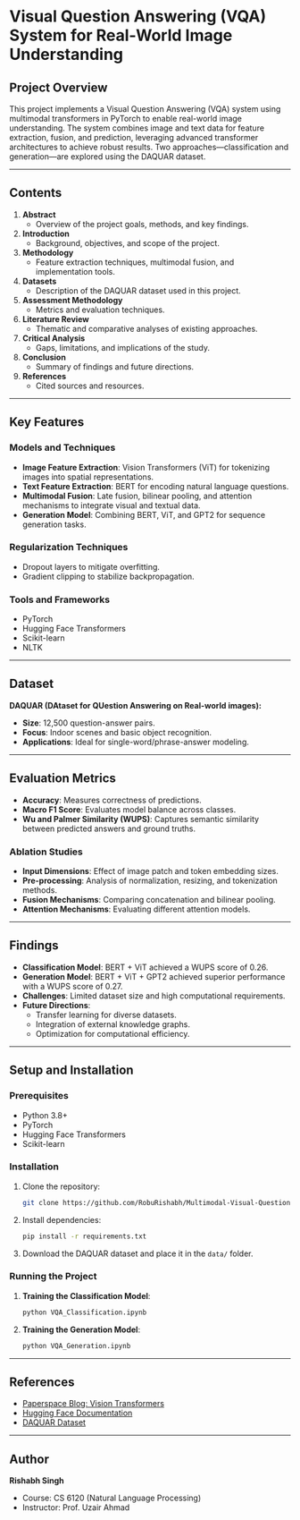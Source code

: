 # Visual Question Answering (VQA) System for Real-World Image Understanding

## Project Overview
This project implements a Visual Question Answering (VQA) system using multimodal transformers in PyTorch to enable real-world image understanding. The system combines image and text data for feature extraction, fusion, and prediction, leveraging advanced transformer architectures to achieve robust results. Two approaches—classification and generation—are explored using the DAQUAR dataset.

---

## Contents

1. **Abstract**
    - Overview of the project goals, methods, and key findings.
2. **Introduction**
    - Background, objectives, and scope of the project.
3. **Methodology**
    - Feature extraction techniques, multimodal fusion, and implementation tools.
4. **Datasets**
    - Description of the DAQUAR dataset used in this project.
5. **Assessment Methodology**
    - Metrics and evaluation techniques.
6. **Literature Review**
    - Thematic and comparative analyses of existing approaches.
7. **Critical Analysis**
    - Gaps, limitations, and implications of the study.
8. **Conclusion**
    - Summary of findings and future directions.
9. **References**
    - Cited sources and resources.

---

## Key Features

### Models and Techniques
- **Image Feature Extraction**: Vision Transformers (ViT) for tokenizing images into spatial representations.
- **Text Feature Extraction**: BERT for encoding natural language questions.
- **Multimodal Fusion**: Late fusion, bilinear pooling, and attention mechanisms to integrate visual and textual data.
- **Generation Model**: Combining BERT, ViT, and GPT2 for sequence generation tasks.

### Regularization Techniques
- Dropout layers to mitigate overfitting.
- Gradient clipping to stabilize backpropagation.

### Tools and Frameworks
- PyTorch
- Hugging Face Transformers
- Scikit-learn
- NLTK

---

## Dataset
**DAQUAR (DAtaset for QUestion Answering on Real-world images):**
- **Size**: 12,500 question-answer pairs.
- **Focus**: Indoor scenes and basic object recognition.
- **Applications**: Ideal for single-word/phrase-answer modeling.

---

## Evaluation Metrics
- **Accuracy**: Measures correctness of predictions.
- **Macro F1 Score**: Evaluates model balance across classes.
- **Wu and Palmer Similarity (WUPS)**: Captures semantic similarity between predicted answers and ground truths.

### Ablation Studies
- **Input Dimensions**: Effect of image patch and token embedding sizes.
- **Pre-processing**: Analysis of normalization, resizing, and tokenization methods.
- **Fusion Mechanisms**: Comparing concatenation and bilinear pooling.
- **Attention Mechanisms**: Evaluating different attention models.

---

## Findings
- **Classification Model**: BERT + ViT achieved a WUPS score of 0.26.
- **Generation Model**: BERT + ViT + GPT2 achieved superior performance with a WUPS score of 0.27.
- **Challenges**: Limited dataset size and high computational requirements.
- **Future Directions**:
  - Transfer learning for diverse datasets.
  - Integration of external knowledge graphs.
  - Optimization for computational efficiency.

---

## Setup and Installation

### Prerequisites
- Python 3.8+
- PyTorch
- Hugging Face Transformers
- Scikit-learn

### Installation
1. Clone the repository:
   ```bash
   git clone https://github.com/RobuRishabh/Multimodal-Visual-Question-Answering-VQA-with-Generative-AI-utilizing-LLM-and-Vision-Language-Model.git
   ```
2. Install dependencies:
   ```bash
   pip install -r requirements.txt
   ```
3. Download the DAQUAR dataset and place it in the `data/` folder.

### Running the Project
1. **Training the Classification Model**:
   ```bash
   python VQA_Classification.ipynb
   ```
2. **Training the Generation Model**:
   ```bash
   python VQA_Generation.ipynb
   ```

---

## References
- [Paperspace Blog: Vision Transformers](https://blog.paperspace.com/vision-transformers/)
- [Hugging Face Documentation](https://huggingface.co/docs/transformers/v4.15.0/en/index)
- [DAQUAR Dataset](https://www.kaggle.com/datasets/tezansahu/processed-daquar-dataset)

---

## Author
**Rishabh Singh**
- Course: CS 6120 (Natural Language Processing)
- Instructor: Prof. Uzair Ahmad
